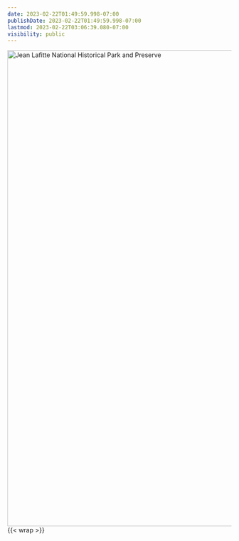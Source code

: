 ```yaml
---
date: 2023-02-22T01:49:59.998-07:00
publishDate: 2023-02-22T01:49:59.998-07:00
lastmod: 2023-02-22T03:06:39.080-07:00
visibility: public
---
```

<a data-flickr-embed="true" data-footer="true" href="https://www.flickr.com/photos/eioua/52699971287/in/dateposted-public/" title="Jean Lafitte National Historical Park and Preserve"><img src="https://live.staticflickr.com/65535/52699971287_3484703075_h.jpg" width="1600" height="1067" alt="Jean Lafitte National Historical Park and Preserve"></a><script async src="//embedr.flickr.com/assets/client-code.js" charset="utf-8"></script> 
{{< wrap >}}

